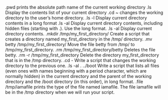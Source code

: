 .pwd prints the absolute path name of the current working directory
.ls Display the contents list of your current directory
.cd ~ changes the working directory to the user’s home directory.
.ls -l Display current directory contents in a long format
.ls -al Display current directory contents, including hidden files (starting with .). Use the long format.
.ls -al Display current directory contents.
.mkdir /tmp/my_first_directory/ Create a script that creates a directory named my_first_directory in the /tmp/ directory.
.mv betty /tmp/my_first_directory/ Move the file betty from /tmp/ to /tmp/my_first_directory.
.rm /tmp/my_first_directory/betty Deletes the file betty.
.rm -r /tmp/my_first_directory Delete the directory my_first_directory that is in the /tmp directory.
.cd - Write a script that changes the working directory to the previous one.
.ls -al . ../boot Write a script that lists all files (even ones with names beginning with a period character, which are normally hidden) in the current directory and the parent of the working directory and the /boot directory (in this order), in long format.
.file /tmp/iamafile prints the type of the file named iamafile. The file iamafile will be in the /tmp directory when we will run your script.
